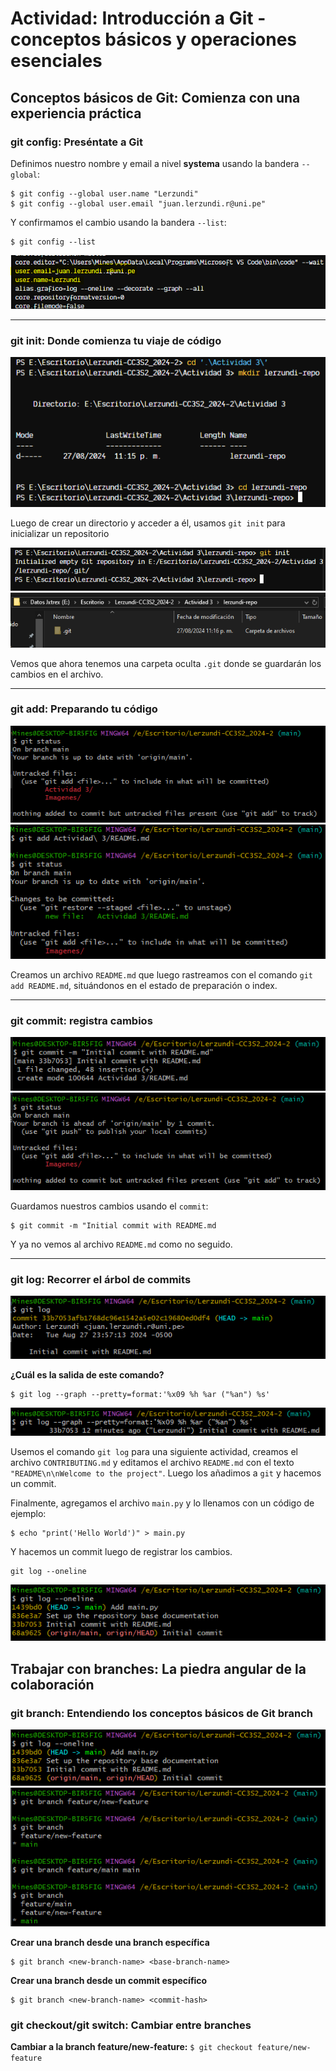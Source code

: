 # Actividad: Introducción a Git - conceptos básicos y operaciones esenciales

## Conceptos básicos de Git: Comienza con una experiencia práctica

### git config: Preséntate a Git  

Definimos nuestro nombre y email a nivel **systema** usando la bandera `--global`:  

```shell
$ git config --global user.name "Lerzundi"
$ git config --global user.email "juan.lerzundi.r@uni.pe"
```

Y confirmamos el cambio usando la bandera `--list`:  

```shell
$ git config --list
```  
![altex text](../Imagenes/Actividad3_1.PNG)  

<hr></hr>

### git init: Donde comienza tu viaje de código  

![alt text](../Imagenes/Actividad3_2.PNG)

Luego de crear un directorio y acceder a él, usamos `git init` para inicializar un repositorio  

![alt text](../Imagenes/Actividad3_3.PNG)  
![alt text](../Imagenes/Actividad3_4.PNG)  

Vemos que ahora tenemos una carpeta oculta `.git` donde se guardarán los cambios en el archivo.

<hr></hr>

### git add: Preparando tu código  

![alt Text](../Imagenes/Actividad3_5.PNG)  
![alt Text](../Imagenes/Actividad3_6.PNG)  

Creamos un archivo `README.md` que luego rastreamos con el comando `git add README.md`, situándonos en el estado de preparación o index.  

<hr></hr>

### git commit: registra cambios  

![alt text](../Imagenes/Actividad3_7.PNG)  
![alt text](../Imagenes/Actividad3_8.PNG)  

Guardamos nuestros cambios usando el `commit`:  

```shell
$ git commit -m "Initial commit with README.md
```  

Y ya no vemos al archivo `README.md` como no seguido.  

<hr></hr>

### git log: Recorrer el árbol de commits  

![alt tex](../Imagenes/Actividad3_9.PNG)  


**¿Cuál es la salida de este comando?**

```shell
$ git log --graph --pretty=format:'%x09 %h %ar ("%an") %s'
```

![alt text](../Imagenes/Actividad3_10.PNG)  

Usemos el comando `git log` para una siguiente actividad, creamos el archivo `CONTRIBUTING.md` y editamos el archivo `README.md` con el texto `"README\n\nWelcome to the project"`.
Luego los añadimos a `git` y hacemos un commit.

Finalmente, agregamos el archivo `main.py` y lo llenamos con un código de ejemplo:  

```shell
$ echo "print('Hello World')" > main.py
```

Y hacemos un commit luego de registrar los cambios.

```shell
git log --oneline
```  
![alt text](../Imagenes/Actividad3_11.PNG)  

## Trabajar con branches: La piedra angular de la colaboración

### git branch: Entendiendo los conceptos básicos de Git branch

![alt text](../Imagenes/Actividad3_11.PNG)  
![alt text](../Imagenes/Actividad3_12.PNG)  

**Crear una branch desde una branch específica**  

```shell
$ git branch <new-branch-name> <base-branch-name>
```  

**Crear una branch desde un commit específico**  

```shell
$ git branch <new-branch-name> <commit-hash>
```  

### git checkout/git switch: Cambiar entre branches 

**Cambiar a la branch feature/new-feature:** `$ git checkout feature/new-feature`